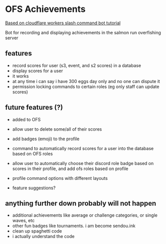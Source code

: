 # OFS Achievements

[Based on cloudflare workers slash command bot tutorial](https://discord.com/developers/docs/tutorials/hosting-on-cloudflare-workers)

Bot for recording and displaying achievements in the salmon run overfishing server

## features
- record scores for user (s3, event, and s2 scores) in a database
- display scores for a user
- it works
- at any time i can say i have 300 eggs day only and no one can dispute it
- permission locking commands to certain roles (eg only staff can update scores)

## future features (?)
- added to OFS
- allow user to delete some/all of their scores

- add badges (emoji) to the profile
- command to automatically record scores for a user into the database based on OFS roles
- allow user to automatically choose their discord role badge based on scores in their profile, and add ofs roles based on profile
- profile command options with different layouts

- feature suggestions?

## anything further down probably will not happen

- additional achievements like average or challenge categories, or single waves, etc
- other fun badges like tournaments. i am become sendou.ink
- clean up spaghetti code
- i actually understand the code

